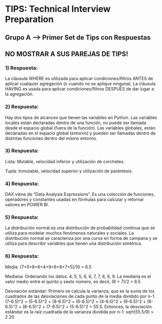 <h1>TIPS: Technical Interview Preparation</h1>
<h2>Grupo A --&gt; Primer Set de Tips con Respuestas</h2>
<h2>NO MOSTRAR A SUS PAREJAS DE TIPS!</h2>
<h3>1)  Respuesta:</h3>
<p>La cláusula WHERE es utilizada para aplicar condiciones/filtros ANTES de aplicar cualquier agregación (o cuando no se aplique ninguna). La cláusula HAVING es usada para aplicar condiciones/filtros DESPUÉS de dar lugar a la agregación. </p>
<h3>2)  Respuesta:</h3>
<p>Hay dos tipos de alcances que tienen las variables en Python. Las variables locales están declaradas dentro de una función, no puede ser llamada desde el espacio global (fuera de la función). Las variables globales, están declaradas en el espacio global (entorno) y pueden ser llamadas dentro de distintas funciones dentro del mismo entorno. </p>
<h3>3)  Respuesta:</h3>
<p>Lista: Mutable, velocidad inferior y utilización de corchetes.</p>
<p>Tupla: Inmutable, velocidad superior y utilización de paréntesis.</p>
<h3>4)  Respuesta:</h3>
<p>DAX viene de “Data Analysis Expressions”. Es una colección de funciones, operadores y constantes usadas en fórmulas para calcular y retornar valores en POWER BI. </p>
<h3>5)  Respuesta:</h3>
<p>La distribución normal es una distribución de probabilidad continua que se utiliza para modelar muchos fenómenos naturales y sociales. La distribución normal se caracteriza por una curva en forma de campana y se utiliza para describir variables que tienen una distribución simétrica. </p>
<h3>6)  Respuesta:</h3>
<p>Media: (7+5+8+6+4+9+6+8+7+5)/10 = 6.5</p>
<p>Mediana: Ordenando los datos: 4, 5, 5, 6, 6, 7, 7, 8, 8, 9. La mediana es el valor medio entre el quinto y sexto número, es decir, (6 + 7)/2 = 6.5</p>
<p>Desviación estándar: Primero se calcula la varianza, que es la suma de los cuadrados de las desviaciones de cada punto de la media dividido por n-1. (7-6.5)^2 + (5-6.5)^2 + (8-6.5)^2 + (6-6.5)^2 + (4-6.5)^2 + (9-6.5)^2 + (6-6.5)^2 + (8-6.5)^2 + (7-6.5)^2 + (5-6.5)^2 = 55.5. Entonces, la desviación estándar es la raíz cuadrada de la varianza dividida por n-1: sqrt(55.5/9) = 2.20 </p>
